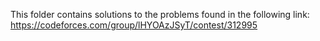 This folder contains solutions to the problems found in the following link: 
https://codeforces.com/group/lHYOAzJSyT/contest/312995
